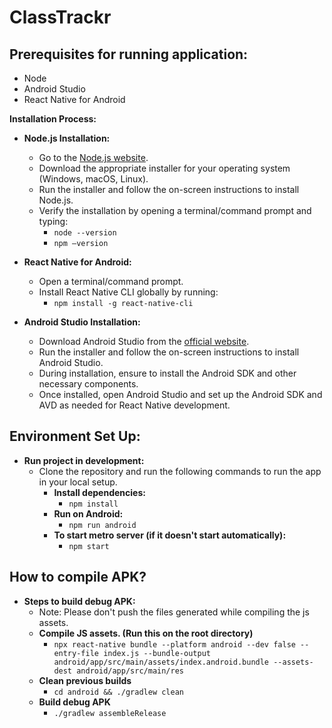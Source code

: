 # ClassTrackr 
## Prerequisites for running application:
   - Node
   - Android Studio
   - React Native for Android

**Installation Process:**
- **Node.js Installation:**
  - Go to the [Node.js website](https://nodejs.org).
  - Download the appropriate installer for your operating system (Windows, macOS, Linux).
  - Run the installer and follow the on-screen instructions to install Node.js.
  - Verify the installation by opening a terminal/command prompt and typing:
    - `node --version`
    - `npm –version`

- **React Native for Android:**
  - Open a terminal/command prompt.
  - Install React Native CLI globally by running:
    - `npm install -g react-native-cli`

- **Android Studio Installation:**
  - Download Android Studio from the [official website](https://developer.android.com/studio).
  - Run the installer and follow the on-screen instructions to install Android Studio.
  - During installation, ensure to install the Android SDK and other necessary components.
  - Once installed, open Android Studio and set up the Android SDK and AVD as needed for React Native development.

## Environment Set Up:
   - **Run project in development:**
     - Clone the repository and run the following commands to run the app in your local setup.
       - **Install dependencies:**
         - `npm install`
       - **Run on Android:**
         - `npm run android`
       - **To start metro server (if it doesn't start automatically):**
         - `npm start`

## How to compile APK?
   - **Steps to build debug APK:**
     - Note: Please don't push the files generated while compiling the js assets.
     - **Compile JS assets. (Run this on the root directory)**
       - `npx react-native bundle --platform android --dev false --entry-file index.js --bundle-output android/app/src/main/assets/index.android.bundle --assets-dest android/app/src/main/res`
     - **Clean previous builds**
       - `cd android && ./gradlew clean`
     - **Build debug APK**
       - `./gradlew assembleRelease`
